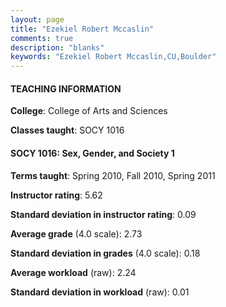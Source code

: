 ```yaml
---
layout: page
title: "Ezekiel Robert Mccaslin" 
comments: true
description: "blanks"
keywords: "Ezekiel Robert Mccaslin,CU,Boulder"
---
```

<head>
<script src="https://ajax.googleapis.com/ajax/libs/jquery/2.1.3/jquery.min.js"></script>
<script src="https://dl.dropboxusercontent.com/s/pc42nxpaw1ea4o9/highcharts.js?dl=0"></script>
<!-- <script src="../assets/js/highcharts.js"></script> -->
<style type="text/css">@font-face {
	font-family: "Bebas Neue";
	src: url(https://www.filehosting.org/file/details/544349/BebasNeue Regular.otf) format("opentype");
	}
	h1.Bebas { 
		font-family: "Bebas Neue", Verdana, Tahoma;
	}
</style>
</head>
	   
#### TEACHING INFORMATION

**College**: College of Arts and Sciences

**Classes taught**: SOCY 1016

#### SOCY 1016: Sex, Gender, and Society 1

**Terms taught**: Spring 2010, Fall 2010, Spring 2011

**Instructor rating**: 5.62

**Standard deviation in instructor rating**: 0.09

**Average grade** (4.0 scale): 2.73

**Standard deviation in grades** (4.0 scale): 0.18

**Average workload** (raw): 2.24

**Standard deviation in workload** (raw): 0.01

